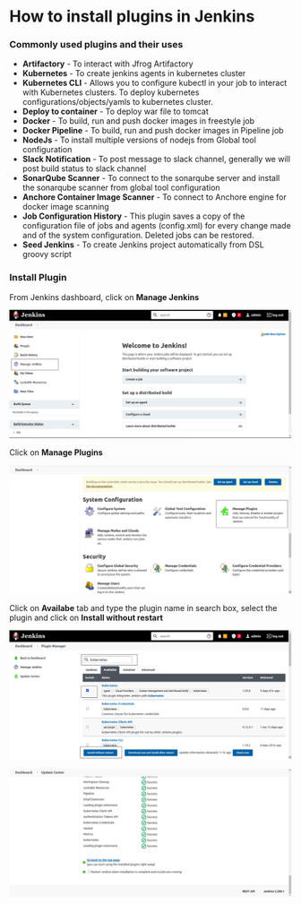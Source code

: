 # How to install plugins in Jenkins

### Commonly used plugins and their uses

* **Artifactory** - To interact with Jfrog Artifactory
* **Kubernetes** -  To create jenkins agents in kubernetes cluster
* **Kubernetes CLI** - Allows you to configure kubectl in your job to interact with Kubernetes clusters. To deploy kubernetes configurations/objects/yamls to kubernetes cluster.
* **Deploy to container** - To deploy war file to tomcat
* **Docker** - To build, run and  push docker images in freestyle job
* **Docker Pipeline** - To build, run and  push docker images in Pipeline job
* **NodeJs** - To install multiple versions of nodejs from Global tool configuration
* **Slack Notification** - To post message to slack channel, generally we will post build status to slack channel
* **SonarQube Scanner** - To connect to the sonarqube server and install the sonarqube scanner from global tool configuration
* **Anchore Container Image Scanner** - To connect to Anchore engine for docker image scanning
* **Job Configuration History** - This plugin saves a copy of the configuration file of jobs and agents (config.xml) for every change made and of the system configuration. Deleted jobs can be restored.
* **Seed Jenkins** - To create Jenkins project automatically from DSL groovy script

### Install Plugin

From Jenkins dashboard, click on **Manage Jenkins**

![Jenkins](/content/jenkins/tutorials/common/images/plugins/jenkins-manage-jenkins.png)

Click on **Manage Plugins**

![Jenkins](/content/jenkins/tutorials/common/images/plugins/jenkins-manage-plugins.png)

Click on **Availabe** tab and type the plugin name in search box, select the plugin and click on **Install without restart**

![Jenkins](/content/jenkins/tutorials/common/images/plugins/jenkins-plugin-installation.png)

![Jenkins](/content/jenkins/tutorials/common/images/plugins/jenkins-plugin-install-success.png)
